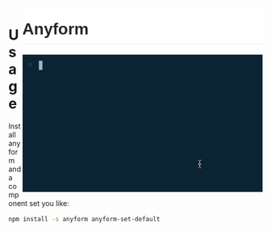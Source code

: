 <img src="/packages/config/readme_resources/header2.png" align="right" height="95px">

<img src="/packages/config/readme_resources/demo1.gif" align="right" width="476px">

# Usage

Install anyform and a component set you like:

```bash
npm install -s anyform anyform-set-default
```

